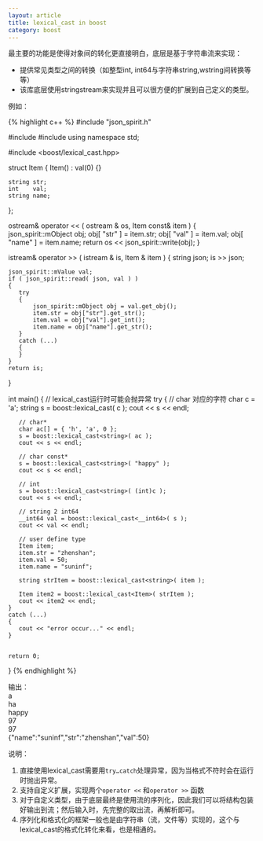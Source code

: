 ```yaml
---
layout: article
title: lexical_cast in boost
category: boost
---
```


最主要的功能是使得对象间的转化更直接明白，底层是基于字符串流来实现：

- 提供常见类型之间的转换（如整型int, int64与字符串string,wstring间转换等等）
- 该库底层使用stringstream来实现并且可以很方便的扩展到自己定义的类型。
 
例如：

{% highlight c++ %}
#include "json_spirit.h"
 
#include <iostream>
#include <string>
using namespace std;
 
#include <boost/lexical_cast.hpp>
 
struct Item
{
    Item() : val(0) {}
 
    string str;
    int    val;
    string name;
};
 
ostream& operator << ( ostream & os, Item const& item )
{
    json_spirit::mObject obj;
    obj[ "str" ] = item.str;
    obj[ "val" ] = item.val;
    obj[ "name" ] = item.name;
    return os << json_spirit::write(obj);
}
 
istream& operator >> ( istream & is, Item & item )
{
    string json;
    is >> json;
 
    json_spirit::mValue val;
    if ( json_spirit::read( json, val ) )
    {
       try
       {
           json_spirit::mObject obj = val.get_obj();
           item.str = obj["str"].get_str();
           item.val = obj["val"].get_int();
           item.name = obj["name"].get_str();
       }
       catch (...)
       {
       }
    }
    return is;
}
 
int main()
{
    // lexical_cast运行时可能会抛异常
    try
    {
       // char 对应的字符
       char c = 'a';
       string s = boost::lexical_cast<string>( c );
       cout << s << endl;
 
       // char*
       char ac[] = { 'h', 'a', 0 };
       s = boost::lexical_cast<string>( ac );
       cout << s << endl;
 
       // char const*
       s = boost::lexical_cast<string>( "happy" );
       cout << s << endl;
 
       // int
       s = boost::lexical_cast<string>( (int)c );
       cout << s << endl;
 
       // string 2 int64
       __int64 val = boost::lexical_cast<__int64>( s );
       cout << val << endl;
 
       // user define type
       Item item;
       item.str = "zhenshan";
       item.val = 50;
       item.name = "suninf";
 
       string strItem = boost::lexical_cast<string>( item );
 
       Item item2 = boost::lexical_cast<Item>( strItem );
       cout << item2 << endl;
    }
    catch (...)
    {
       cout << "error occur..." << endl;
    }
 
 
    return 0;
}
{% endhighlight %}

输出：  
a  
ha  
happy  
97  
97  
{"name":"suninf","str":"zhenshan","val":50}

说明：

1. 直接使用lexical_cast需要用`try…catch`处理异常，因为当格式不符时会在运行时抛出异常。
2. 支持自定义扩展，实现两个`operator <<` 和`operator >>` 函数
3. 对于自定义类型，由于底层最终是使用流的序列化，因此我们可以将结构包装好输出到流；然后输入时，先完整的取出流，再解析即可。
4. 序列化和格式化的框架一般也是由字符串（流，文件等）实现的，这个与lexical_cast的格式化转化来看，也是相通的。



